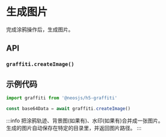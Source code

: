 # 生成图片 <BadgeTip text="异步" type="green"></BadgeTip>

完成涂鸦操作后，生成图片。


## API
### `graffiti.createImage()`
### 

## 示例代码
```js
import graffiti from '@neosjs/h5-graffiti'

const base64Data = await graffiti.createImage()
```

:::info
把涂鸦轨迹、背景图(如果有)、水印(如果有)合并成一张图片。  
生成的图片自动保存在特定的目录里，并返回图片路径。
:::
